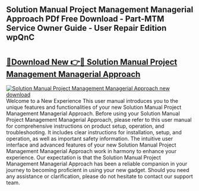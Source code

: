 ## Solution Manual Project Management Managerial Approach PDf Free Download - Part-MTM Service Owner Guide - User Repair Edition wpQnC

# <h2><a href="http://bc7380.oget.top/?id=Solution+Manual+Project+Management+Managerial+Approach">🔗Download New 👉🔴 Solution Manual Project Management Managerial Approach</a></h2>

[![Solution Manual Project Management Managerial Approach new download](https://i.imgur.com/5g1atiW.png)](http://bc7380.oget.top/?id=Solution+Manual+Project+Management+Managerial+Approach)
Welcome to a New Experience This user manual introduces you to the unique features and functionalities of your new Solution Manual Project Management Managerial Approach. Before using your Solution Manual Project Management Managerial Approach, please refer to this user manual for comprehensive instructions on product setup, operation, and troubleshooting. It includes clear instructions for installation, setup, and operation, as well as important safety information. The intuitive user interface and advanced features of your new Solution Manual Project Management Managerial Approach work in harmony to enhance your experience. Our expectation is that the Solution Manual Project Management Managerial Approach has been a reliable companion in your journey to becoming proficient in using your new gadget. Should you need any assistance or clarification, please do not hesitate to contact our support team.
